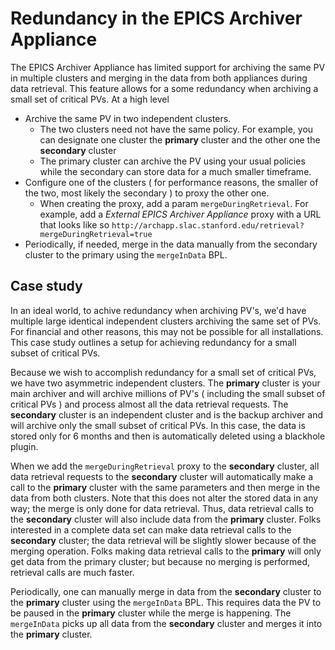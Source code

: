 # Redundancy in the EPICS Archiver Appliance

The EPICS Archiver Appliance has limited support for archiving the same
PV in multiple clusters and merging in the data from both appliances
during data retrieval. This feature allows for a some redundancy when
archiving a small set of critical PVs. At a high level

- Archive the same PV in two independent clusters.
  - The two clusters need not have the same policy. For example, you
        can designate one cluster the **primary** cluster and the other
        one the **secondary** cluster
  - The primary cluster can archive the PV using your usual policies
        while the secondary can store data for a much smaller timeframe.
- Configure one of the clusters ( for performance reasons, the smaller
    of the two, most likely the secondary ) to proxy the other one.
  - When creating the proxy, add a param `mergeDuringRetrieval`. For
        example, add a *External EPICS Archiver Appliance* proxy with a
        URL that looks like so
        `http://archapp.slac.stanford.edu/retrieval?mergeDuringRetrieval=true`
- Periodically, if needed, merge in the data manually from the
    secondary cluster to the primary using the `mergeInData` BPL.

## Case study

In an ideal world, to achive redundancy when archiving PV\'s, we\'d have
multiple large identical independent clusters archiving the same set of
PVs. For financial and other reasons, this may not be possible for all
installations. This case study outlines a setup for achieving redundancy
for a small subset of critical PVs.

Because we wish to accomplish redundancy for a small set of critical
PVs, we have two asymmetric independent clusters. The **primary**
cluster is your main archiver and will archive millions of PV\'s (
including the small subset of critical PVs ) and process almost all the
data retrieval requests. The **secondary** cluster is an independent
cluster and is the backup archiver and will archive only the small
subset of critical PVs. In this case, the data is stored only for 6
months and then is automatically deleted using a blackhole plugin.

When we add the `mergeDuringRetrieval` proxy to the **secondary**
cluster, all data retrieval requests to the **secondary** cluster will
automatically make a call to the **primary** cluster with the same
parameters and then merge in the data from both clusters. Note that this
does not alter the stored data in any way; the merge is only done for
data retrieval. Thus, data retrieval calls to the **secondary** cluster
will also include data from the **primary** cluster. Folks interested in
a complete data set can make data retrieval calls to the **secondary**
cluster; the data retrieval will be slightly slower because of the
merging operation. Folks making data retrieval calls to the **primary**
will only get data from the primary cluster; but because no merging is
performed, retrieval calls are much faster.

Periodically, one can manually merge in data from the **secondary**
cluster to the **primary** cluster using the `mergeInData` BPL. This
requires data the PV to be paused in the **primary** cluster while the
merge is happening. The `mergeInData` picks up all data from the
**secondary** cluster and merges it into the **primary** cluster.

